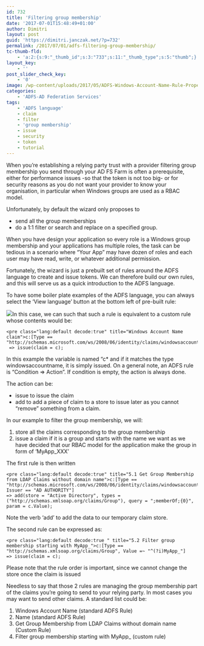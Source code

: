 ```yaml
---
id: 732
title: 'Filtering group membership'
date: '2017-07-01T15:48:49+01:00'
author: Dimitri
layout: post
guid: 'https://dimitri.janczak.net/?p=732'
permalink: /2017/07/01/adfs-filtering-group-membership/
tc-thumb-fld:
    - 'a:2:{s:9:"_thumb_id";s:3:"733";s:11:"_thumb_type";s:5:"thumb";}'
layout_key:
    - ''
post_slider_check_key:
    - '0'
image: /wp-content/uploads/2017/05/ADFS-Windows-Account-Name-Rule-Properties.png
categories:
    - 'ADFS-AD Federation Services'
tags:
    - 'ADFS language'
    - claim
    - filter
    - 'group membership'
    - issue
    - security
    - token
    - tutorial
---
```


When you’re establishing a relying party trust with a provider filtering group membership you send through your AD FS Farm is often a prerequisite, either for performance issues -so that the token is not too big- or for security reasons as you do not want your provider to know your organisation, in particular when Windows groups are used as a RBAC model.

Unfortunately, by default the wizard only proposes to

- send all the group memberships
- do a 1:1 filter or search and replace on a specified group.

When you have design your application so every role is a Windows group membership and your applications has multiple roles, the task can be tedious in a scenario where “Your App” may have dozen of roles and each user may have read, write, or whatever additional permission.

Fortunately, the wizard is just a prebuilt set of rules around the ADFS language to create and issue tokens. We can therefore build our own rules, and this will serve us as a quick introduction to the ADFS language.

To have some boiler plate examples of the ADFS language, you can always select the ‘View language’ button at the bottom left of pre-built rule:

[![](https://dimitri.janczak.net/wp-content/uploads/2017/05/ADFS-Windows-Account-Name-Rule-Properties.png)](https://dimitri.janczak.net/wp-content/uploads/2017/05/ADFS-Windows-Account-Name-Rule-Properties.png)In this case, we can such that such a rule is equivalent to a custom rule whose contents would be:

```
<pre class="lang:default decode:true" title="Windows Account Name claim">c:[Type == "http://schemas.microsoft.com/ws/2008/06/identity/claims/windowsaccountname"]
 => issue(claim = c);
```

In this example the variable is named “c\* and if it matches the type windowsaccountname, it is simply issued. On a general note, an ADFS rule is “Condition =&gt; Action”. If condition is empty, the action is always done.

The action can be:

- issue to issue the claim
- add to add a piece of claim to a store to issue later as you cannot “remove” something from a claim.

In our example to filter the group membership, we will:

1. store all the claims corresponding to the group membership
2. issue a claim if it is a group and starts with the name we want as we have decided that our RBAC model for the application make the group in form of ‘MyApp\_XXX’

The first rule is then written

```
<pre class="lang:default decode:true" title="5.1 Get Group Membership from LDAP Claims without domain name">c:[Type == "http://schemas.microsoft.com/ws/2008/06/identity/claims/windowsaccountname", Issuer == "AD AUTHORITY"]
=> add(store = "Active Directory", types = ("http://schemas.xmlsoap.org/claims/Group"), query = ";memberOf;{0}", param = c.Value);
```

Note the verb ‘add’ to add the data to our temporary claim store.

The second rule can be expressed as:

```
<pre class="lang:default decode:true " title="5.2 Filter group membership starting with MyApp_">c:[Type == "http://schemas.xmlsoap.org/claims/Group", Value =~ "^(?i)MyApp_"]
=> issue(claim = c);
```

Please note that the rule order is important, since we cannot change the store once the claim is issued

Needless to say that those 2 rules are managing the group membership part of the claims you’re going to send to your relying party. In most cases you may want to send other claims. A standard list could be:

1. Windows Account Name (standard ADFS Rule)
2. Name (standard ADFS Rule)
3. Get Group Membership from LDAP Claims without domain name (Custom Rule)
4. Filter group membership starting with MyApp\_ (custom rule)